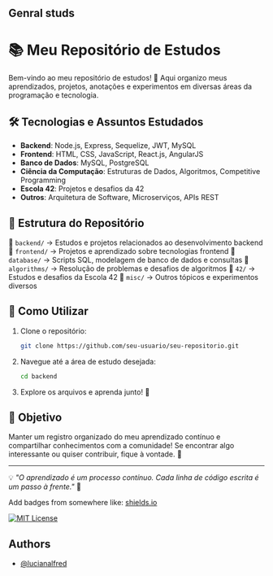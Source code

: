 
## Genral studs
# 📚 Meu Repositório de Estudos

Bem-vindo ao meu repositório de estudos! 🚀 Aqui organizo meus aprendizados, projetos, anotações e experimentos em diversas áreas da programação e tecnologia.

## 🛠️ Tecnologias e Assuntos Estudados

- **Backend**: Node.js, Express, Sequelize, JWT, MySQL
- **Frontend**: HTML, CSS, JavaScript, React.js, AngularJS
- **Banco de Dados**: MySQL, PostgreSQL
- **Ciência da Computação**: Estruturas de Dados, Algoritmos, Competitive Programming
- **Escola 42**: Projetos e desafios da 42
- **Outros**: Arquitetura de Software, Microserviços, APIs REST

## 📂 Estrutura do Repositório

📁 `backend/` → Estudos e projetos relacionados ao desenvolvimento backend
📁 `frontend/` → Projetos e aprendizado sobre tecnologias frontend
📁 `database/` → Scripts SQL, modelagem de banco de dados e consultas
📁 `algorithms/` → Resolução de problemas e desafios de algoritmos
📁 `42/` → Estudos e desafios da Escola 42
📁 `misc/` → Outros tópicos e experimentos diversos

## 🚀 Como Utilizar

1. Clone o repositório:
   ```sh
   git clone https://github.com/seu-usuario/seu-repositorio.git
   ```
2. Navegue até a área de estudo desejada:
   ```sh
   cd backend
   ```
3. Explore os arquivos e aprenda junto! 📖

## 🎯 Objetivo

Manter um registro organizado do meu aprendizado contínuo e compartilhar conhecimentos com a comunidade! Se encontrar algo interessante ou quiser contribuir, fique à vontade. 🤝

---
💡 _"O aprendizado é um processo contínuo. Cada linha de código escrita é um passo à frente."_ 🚀


Add badges from somewhere like: [shields.io](https://shields.io/)

[![MIT License](https://img.shields.io/badge/License-MIT-green.svg)](https://choosealicense.com/licenses/mit/)


## Authors

- [@lucianalfred](https://github.com/lucianalfred)

